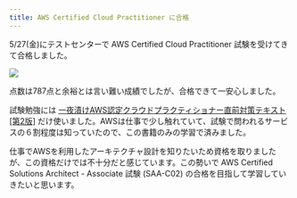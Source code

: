 ```yaml
---
title: AWS Certified Cloud Practitioner に合格
---
```

5/27(金)にテストセンターで AWS Certified Cloud Practitioner 試験を受けてきて合格しました。

![](https://lh3.googleusercontent.com/oYY1wA5qPm7Wk07VKFiCT_VubUe07hibyV_x59beVj2tPl8MlBpFsKZKi-L4yS9JM6QSFT3g9qhzTZi54R2E0aKFsWt5951E2yYyPaO_-tVhQnH2gcxOsPFCuaGSYUoReP1AhJSYNxaVYkilPxE-CA)

点数は787点と余裕とは言い難い成績でしたが、合格できて一安心しました。

試験勉強には [一夜漬けAWS認定クラウドプラクティショナー直前対策テキスト\[第2版\]](https://www.amazon.co.jp/dp/4798067156) だけ使いました。AWSは仕事で少し触れていて、試験で問われるサービスの６割程度は知っていたので、この書籍のみの学習で済みました。

仕事でAWSを利用したアーキテクチャ設計を知りたいため資格を取りましたが、この資格だけでは不十分だと感じています。この勢いで AWS Certified Solutions Architect - Associate 試験 (SAA-C02) の合格を目指して学習していきたいと思います。

